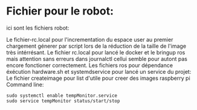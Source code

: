# Fichier pour le robot:

ici sont les fichiers robot:

Le fichier-rc.local pour l'incrementation du espace user au premier chargement génerer par script lors de la réduction de la taille de l'image très intérrésant.
Le fichier rc.local pour lancé le docker et le bringup ros mais attention sans erreurs dans journalctl cellui semble pour autont pas encore fonctioner correctement.
Les fichiers  ros pour dépendance éxécution hardware.sh et systemdservice pour lancé un service du projet:
Le fichier createimage pour list d'utile pour creer des images raspberry pi
Command line: 
```
sudo systemctl enable tempMonitor.service
sudo service tempMonitor status/start/stop
```

